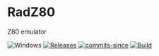# RadZ80
Z80 emulator

![Windows](https://img.shields.io/badge/platform-Windows-blue.svg)
[![Releases](https://img.shields.io/github/release/RadAd/RadZ80.svg)](https://github.com/RadAd/RadZ80/releases/latest)
[![commits-since](https://img.shields.io/github/commits-since/RadAd/RadZ80/latest.svg)](commits/master)
[![Build](https://img.shields.io/appveyor/ci/RadAd/RadZ80.svg)](https://ci.appveyor.com/project/RadAd/RadZ80)
